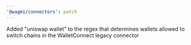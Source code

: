 ```yaml
---
'@wagmi/connectors': patch
---
```


Added "uniswap wallet" to the regex that determines wallets allowed to switch chains in the WalletConnect legacy connector
